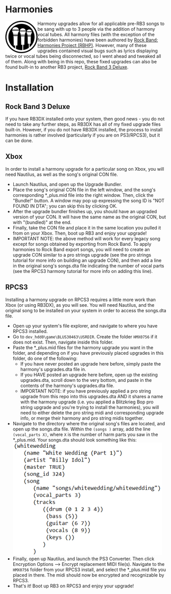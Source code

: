 # Harmonies 

<img src="../dependencies/harm3.png" width="20%" height="20%" align="left"> Harmony upgrades allow for all applicable pre-RB3 songs to be sang with up to 3 people via the addition of harmony vocal tubes. All harmony files (with the exception of the forbidden harmonies) have been authored by [Rock Band: Harmonies Project (RBHP)](https://github.com/FujiSkunk/rbhp). However, many of these upgrades contained visual bugs such as lyrics displaying twice or vocal tubes being disconnected, so I went ahead and tweaked all of them. Along with being in this repo, these fixed upgrades can also be found built-in to another RB3 project, [Rock Band 3 Deluxe](https://rb3dx.milohax.org/).

# Installation

## Rock Band 3 Deluxe
If you have RB3DX installed onto your system, then good news - you do not need to take any further steps, as RB3DX has all of my fixed upgrade files built-in. However, if you do not have RB3DX installed, the process to install harmonies is rather involved (particularly if you are on PS3/RPCS3), but it can be done.

## Xbox
In order to install a harmony upgrade for a particular song on Xbox, you will need Nautilus, as well as the song's original CON file.
- Launch Nautilus, and open up the Upgrade Bundler.
- Place the song's original CON file in the left window, and the song's corresponding *_plus.mid file into the right window. Then, click the "Bundle!" button. A window may pop up expressing the song ID is "NOT FOUND IN DTA"; you can skip this by clicking OK.
- After the upgrade bundler finishes up, you should have an upgraded version of your CON. It will have the same name as the original CON, but with "(bundled)" at the end.
- Finally, take the CON file and place it in the same location you pulled it from on your Xbox. Then, boot up RB3 and enjoy your upgrade!
- IMPORTANT NOTE: the above method will work for every legacy song except for songs obtained by exporting from Rock Band. To apply harmonies to Rock Band export songs, you will need to create an upgrade CON similar to a pro strings upgrade (see the pro strings tutorial for more info on building an upgrade CON), and then add a line in the original song's songs.dta file indicating the number of vocal parts (see the RPCS3 harmony tutorial for more info on adding this line).

## RPCS3
Installing a harmony upgrade on RPCS3 requires a little more work than Xbox (or using RB3DX), as you will see. You will need Nautilus, and the original song to be installed on your system in order to access the songs.dta file.

- Open up your system's file explorer, and navigate to where you have RPCS3 installed. 
- Go to ```dev_hdd0\game\BLUS30463\USRDIR```. Create the folder ```HMX0756``` if it does not exist. Then, navigate inside this folder.
- Paste the *_plus.mid files for the harmony upgrade you want in the folder, and depending on if you have previously placed upgrades in this folder, do one of the following:
  - If you have never posted an upgrade here before, simply paste the harmony's upgrades.dta file in.
  - If you HAVE posted an upgrade here before, open up the existing upgrades.dta, scroll down to the very bottom, and paste in the contents of the harmony's upgrades.dta file. 
  - IMPORTANT NOTE: if you have previously applied a pro string upgrade from this repo into this upgrades.dta AND it shares a name with the harmony upgrade (i.e. you applied a Blitzkrieg Bop pro string upgrade and you're trying to install the harmonies), you will need to either delete the pro string midi and corresponding upgrade info, or merge their harmony and pro string midis together.
- Navigate to the directory where the original song's files are located, and open up the songs.dta file. Within the ```(songs )``` array, add the line ```(vocal_parts X)```, where ```X``` is the number of harm parts you saw in the *_plus.mid. Your songs.dta should look something like this: ![vocal_parts_example](../dependencies/vocal_parts_example.PNG?raw=true "songs.dta vocal_parts example")
- Finally, open up Nautilus, and launch the PS3 Converter. Then click Encryption Options --> Encrypt replacement MIDI file(s). Navigate to the ```HMX0756``` folder from your RPCS3 install, and select the *_plus.mid file you placed in there. The midi should now be encrypted and recognizable by RPCS3.
- That's it! Boot up RB3 on RPCS3 and enjoy your upgrade!
